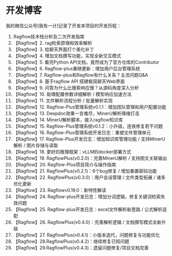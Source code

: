 # 开发博客

我的微信公众号[我有一计]记录了开发本项目的开发历程：

1. Ragflow技术栈分析及二次开发指南  
2. 【Ragflow】2. rag检索原理和效率解析  
3. 【Ragflow】3. 给聊天界面打个美化补丁  
4. 【Ragflow】4. 增加文档撰写功能，实现全新交互模式  
5. 【Ragflow】5. 看完Python API文档，竟然成为了官方仓库的Contributor  
6. 【Ragflow】6. Ragflow-plus重磅更新：增加用户后台管理系统  
7. 【Ragflow】7. Ragflow-plus和Ragflow有什么关系？主流问题Q&A  
8. 【Ragflow】8. 基于ragflow API 搭建极简聊天Web界面  
9. 【Ragflow】9. 问答为什么比搜索响应慢？从源码角度深入分析  
10. 【Ragflow】10. 助理配置参数详细解析 / 模型响应加速方法  
11. 【Ragflow】11. 文件解析流程分析 / 批量解析实现  
12. 【Ragflow】12. Ragflow-Plus管理系统v0.1.1：增加团队管理和用户配置功能  
13. 【Ragflow】13. Deepdoc效果一言难尽，MinerU解析降维打击  
14. 【Ragflow】14. MinerU解析脚本，接入ragflow知识库  
15. 【Ragflow】15. Ragflow-Plus管理系统v0.1.2：小升级，连夜修复若干问题  
16. 【Ragflow】16. Ragflow-Plus管理系统开发日志：重塑文件管理单元  
17. 【Ragflow】17. Ragflow-Plus开发日志：增加知识库管理功能 / 支持MinerU解析 / 图片存储与读取  
18. 【Ragflow】18. 更好的推理框架：vLLM的docker部署方式  
19. 【Ragflow】19. RagflowPlus(v0.2.0)：完善MinerU解析 / 支持图文关联输出  
20. 【Ragflow】20. Ragflow-Plus项目简介与操作指南  
21. 【Ragflow】21. RagflowPlus(v0.2.1)：6个bug修复 / 增加重置密码功能  
22. 【Ragflow】22. RagflowPlus(v0.3.0)：用户会话管理 / 文件类型拓展 / 诸多优化更新  
23. 【Ragflow】23. Ragflowv0.19.0：新特性解读  
24. 【Ragflow】24. Ragflow-plus开发日志：增加分词逻辑，修复关键词检索失效问题  
25. 【Ragflow】25. Ragflow-plus开发日志：excel文件解析新思路 / 公式解析适配  
26. 【Ragflow】26. RagflowPlus(v0.4.0)：完善解析逻辑 / 文档撰写模式全新升级  
27. 【Ragflow】27. RagflowPlus(v0.4.1)：小版本迭代，问题修复与功能优化
28. 【Ragflow】28.RagflowPlus(v0.4.2)：继续修复已知问题  
29. 【Ragflow】29.RagflowPlus(v0.4.3)：遗留问题修复/项目文档完善